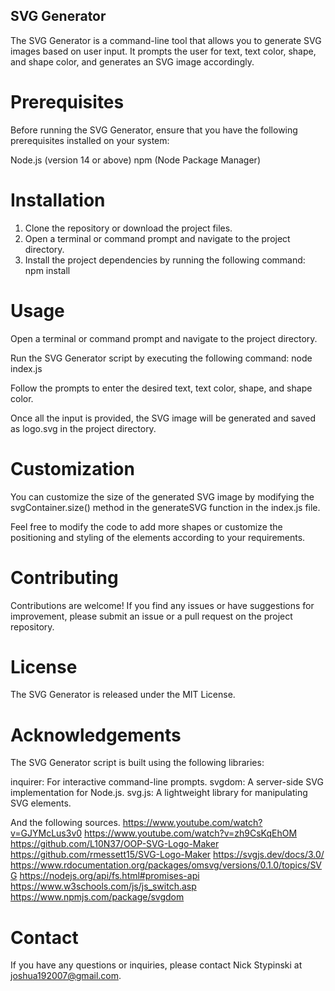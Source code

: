 ## SVG Generator
The SVG Generator is a command-line tool that allows you to generate SVG images based on user input. It prompts the user for text, text color, shape, and shape color, and generates an SVG image accordingly.

# Prerequisites
Before running the SVG Generator, ensure that you have the following prerequisites installed on your system:

Node.js (version 14 or above)
npm (Node Package Manager)

# Installation
1. Clone the repository or download the project files.
2. Open a terminal or command prompt and navigate to the project directory.
3. Install the project dependencies by running the following command:
npm install

# Usage
Open a terminal or command prompt and navigate to the project directory.

Run the SVG Generator script by executing the following command:
node index.js

Follow the prompts to enter the desired text, text color, shape, and shape color.

Once all the input is provided, the SVG image will be generated and saved as logo.svg in the project directory.

# Customization
You can customize the size of the generated SVG image by modifying the svgContainer.size() method in the generateSVG function in the index.js file.

Feel free to modify the code to add more shapes or customize the positioning and styling of the elements according to your requirements.

# Contributing
Contributions are welcome! If you find any issues or have suggestions for improvement, please submit an issue or a pull request on the project repository.

# License
The SVG Generator is released under the MIT License.

# Acknowledgements
The SVG Generator script is built using the following libraries:

inquirer: For interactive command-line prompts.
svgdom: A server-side SVG implementation for Node.js.
svg.js: A lightweight library for manipulating SVG elements.

And the following sources.
https://www.youtube.com/watch?v=GJYMcLus3v0
https://www.youtube.com/watch?v=zh9CsKqEhOM
https://github.com/L10N37/OOP-SVG-Logo-Maker
https://github.com/rmessett15/SVG-Logo-Maker
https://svgjs.dev/docs/3.0/
https://www.rdocumentation.org/packages/omsvg/versions/0.1.0/topics/SVG
https://nodejs.org/api/fs.html#promises-api
https://www.w3schools.com/js/js_switch.asp
https://www.npmjs.com/package/svgdom


# Contact
If you have any questions or inquiries, please contact Nick Stypinski at joshua192007@gmail.com.